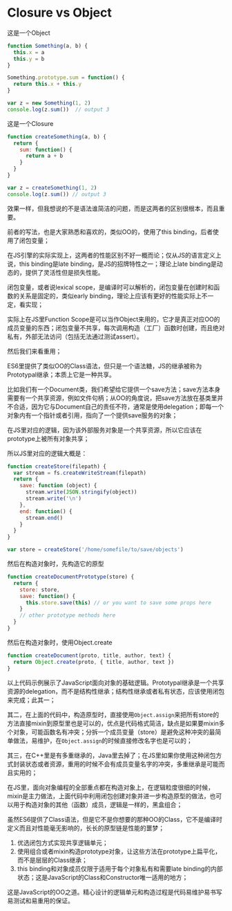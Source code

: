 # Closure vs Object

这是一个Object

```javascript
function Something(a, b) {
  this.x = a
  this.y = b
}

Something.prototype.sum = function() {
  return this.x + this.y
}

var z = new Something(1, 2)
console.log(z.sum())  // output 3
```

这是一个Closure

```javascript
function createSomething(a, b) {
  return {
    sum: function() {
      return a + b
    }
  }
}

var z = createSomething(1, 2)
console.log(z.sum()) // output 3
````

效果一样，但我想说的不是语法谁简洁的问题，而是这两者的区别很根本，而且重要。

前者的写法，也是大家熟悉和喜欢的，类似OO的，使用了this binding，后者使用了闭包变量；

在JS引擎的实际实现上，这两者的性能区别不好一概而论；仅从JS的语言定义上说，this binding是late binding，是JS的招牌特性之一；理论上late binding是动态的，提供了灵活性但是损失性能。

闭包变量，或者说lexical scope，是编译时可以解析的，闭包变量在创建时和函数的关系是固定的，类似early binding，理论上应该有更好的性能实际上不一定，看实现；

实际上在JS里Function Scope是可以当作Object来用的，它才是真正对应OO的成员变量的东西；闭包变量不共享，每次调用构造（工厂）函数时创建，而且绝对私有，外部无法访问（包括无法通过测试assert）。

然后我们来看重用；

ES6里提供了类似OO的Class语法，但只是一个语法糖，JS的继承被称为Prototypal继承；本质上它是一种共享。

比如我们有一个Document类，我们希望给它提供一个save方法；save方法本身需要有一个共享资源，例如文件句柄；从OO的角度说，把save方法放在基类里并不合适，因为它与Document自己的责任不符，通常是使用delegation；即每一个对象内有一个指针或者引用，指向了一个提供save服务的对象；

在JS里对应的逻辑，因为该外部服务对象是一个共享资源，所以它应该在prototype上被所有对象共享；

所以JS里对应的逻辑大概是：

```js
function createStore(filepath) {
  var stream = fs.createWriteStream(filepath)
  return {
    save: function (object) {
      stream.write(JSON.stringify(object))
      stream.write('\n')
    },
    end: function() {
      stream.end()
    }
  }
}

var store = createStore('/home/somefile/to/save/objects')
```

然后在构造对象时，先构造它的原型
```js
function createDocumentPrototype(store) {
  return {
    store: store,
    save: function() {
      this.store.save(this) // or you want to save some props here
    }
    // other prototype methods here
  }
}
```

然后在构造对象时，使用Object.create
```js
function createDocument(proto, title, author, text) {
  return Object.create(proto, { title, author, text })
}
```

以上代码示例展示了JavaScript面向对象的基础逻辑。Prototypal继承是一个共享资源的delegation，而不是结构性继承；结构性继承或者私有状态，应该使用闭包来完成；此其一；

其二，在上面的代码中，构造原型时，直接使用`Object.assign`来把所有store的方法直接mixin到原型里也是可以的，优点是代码格式简洁，缺点是如果要mixin多个对象，可能函数名有冲突；分拆一个成员变量（store）是避免这种冲突的最简单做法，易维护，在`Object.assign`的时候直接修改名字也是可以的；

其三，在C++里是有多重继承的，Java里去掉了；在JS里如果你使用这种闭包方式封装状态或者资源，重用的时候不会有成员变量名字的冲突，多重继承是可能而且实用的；

在JS里，面向对象编程的全部重点都在构造对象上，在逻辑粒度很细的时候，mixin是主力做法，上面代码中利用闭包创建对象并进一步构造原型的做法，也可以用于构造对象的其他（函数）成员，逻辑是一样的，黑盒组合；

虽然ES6提供了Class语法，但是它不是你想要的那种OO的Class，它不是编译时定义而且对性能毫无影响的，长长的原型链是性能的噩梦；

1. 优选闭包方式实现共享逻辑单元；
2. 使用组合或者mixin构造prototype对象，让这些方法在prototype上扁平化，而不是层层的Class继承；
3. this binding和对象成员仅限于适用于每个对象私有和需要late binding的内部状态；这是JavaScript的Class和Constructor唯一适用的地方；

这是JavaScript的OO之道。精心设计的逻辑单元和构造过程是代码易维护易书写易测试和易重用的保证。








